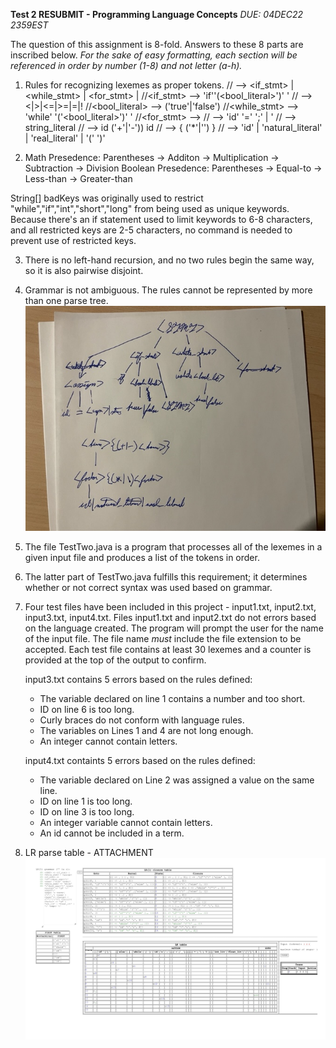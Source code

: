 **Test 2 RESUBMIT - Programming Language Concepts**
*DUE: 04DEC22 2359EST*

The question of this assignment is 8-fold.  Answers to these 8 parts are inscribed below.
*For the sake of easy formatting, each section will be referenced in order by number (1-8) and not letter (a-h).*

1. Rules for recognizing lexemes as proper tokens.
//<STMT> --> <if_stmt> | <while_stmt> | <for_stmt> | <assign>
//<if_stmt> --> 'if''(<bool_literal>')' <stmt>'
//<log> --> <|>|<=|>=|=|!
//<bool_literal> --> ('true'|'false')
//<while_stmt> --> 'while' '('<bool_literal>')' <stmt>'
//<for_stmt> --> 
//<assign> --> 'id' '=' <expr>';' | <string>'
//<string> --> string_literal
//<expr> --> id  ('+'|'-')) id 
//<term> --> <factor> { ('*'|'\') <factor>}
//<factor> --> 'id' | 'natural_literal' | 'real_literal' | '(' <expr> ')'


2. Math Presedence: Parentheses -> Additon -> Multiplication -> Subtraction -> Division
Boolean Presedence: Parentheses -> Equal-to -> Less-than -> Greater-than

String[] badKeys was originally used to restrict "while","if","int","short","long" from being used as unique keywords.  Because there's an if statement used to limit keywords to 6-8 characters, and all restricted keys are 2-5 characters, no command is needed to prevent use of restricted keys.

3. There is no left-hand recursion, and no two rules begin the same way, so it is also pairwise disjoint.

4. Grammar is not ambiguous.  The rules cannot be represented by more than one parse tree.
![PARSETREE](TREE.jpg)

5. The file TestTwo.java is a program that processes all of the lexemes in a given input file
    and produces a list of the tokens in order.

6. The latter part of TestTwo.java fulfills this requirement; it determines whether or not correct syntax was used based on grammar.

7. Four test files have been included in this project - input1.txt, input2.txt, input3.txt, input4.txt.
    Files input1.txt and input2.txt do not errors based on the language created.  The program will prompt the user
    for the name of the input file.  The file name *must* include the file extension to be accepted.  Each test file contains at least 30 lexemes and a counter is provided at the top of the output to confirm.
    
    input3.txt contains 5 errors based on the rules defined:
    * The variable declared on line 1 contains a number and too short.
    * ID on line 6 is too long.
    * Curly braces do not conform with language rules.
    * The variables on Lines 1 and 4 are not long enough.
    * An integer cannot contain letters.

    input4.txt containts 5 errors based on the rules defined:
    * The variable declared on Line 2 was assigned a value on the same line.
    * ID on line 1 is too long.
    * ID on line 3 is too long.
    * An integer variable cannot contain letters.
    * An id cannot be included in a term.

8. LR parse table - ATTACHMENT
![PARSETABLE](parsetable-1.jpg)